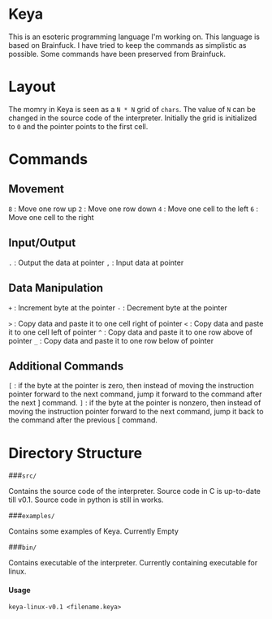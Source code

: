 Keya
====

This is an esoteric programming language I'm working on. This language is based on Brainfuck. I have tried to keep the commands as simplistic as possible. Some commands have been preserved from Brainfuck.

Layout
====

The momry in Keya is seen as a `N * N` grid of `chars`. The value of `N` can be changed in the source code of the interpreter. Initially the grid is initialized to `0` and the pointer points to the first cell. 

Commands
====

Movement
----

`8` : Move one row up 
`2` : Move one row down 
`4` : Move one cell to the left
`6` : Move one cell to the right

Input/Output
----
`.` : Output the data at pointer
`,` : Input data at pointer

Data Manipulation
----
`+` : Increment byte at the pointer
`-` : Decrement byte at the pointer


`>` : Copy data and paste it to one cell right of pointer
`<` : Copy data and paste it to one cell left of pointer
`^` : Copy data and paste it to one row above of pointer
`_` : Copy data and paste it to one row below of pointer

Additional Commands
----
`[` : if the byte at the pointer is zero, then instead of moving the instruction pointer forward to the next command, jump it forward to the command after the next ] command.
`]` : if the byte at the pointer is nonzero, then instead of moving the instruction pointer forward to the next command, jump it back to the command after the previous [ command.

Directory Structure
====

###`src/` 

Contains the source code of the interpreter. Source code in C is up-to-date till v0.1. Source code in python is still in works.

###`examples/` 

Contains some examples of Keya. Currently Empty

###`bin/` 

Contains executable of the interpreter. Currently containing executable for linux.

#### Usage

`keya-linux-v0.1 <filename.keya>`